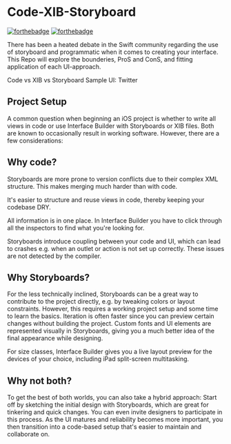 # Code-XIB-Storyboard

[![forthebadge](http://forthebadge.com/images/badges/made-with-swift.svg)](http://forthebadge.com) [![forthebadge](http://forthebadge.com/images/badges/built-with-love.svg)](http://forthebadge.com)

There has been a heated debate in the Swift community regarding the use of storyboard and programmatic when it comes to creating your interface. This Repo will explore the bounderies, ProS and ConS, and fitting application of each UI-approach.

Code vs XIB vs Storyboard
Sample UI: Twitter


## Project Setup

A common question when beginning an iOS project is whether to write all views in code or use Interface Builder with Storyboards or XIB files. Both are known to occasionally result in working software. However, there are a few considerations:


## Why code?

Storyboards are more prone to version conflicts due to their complex XML structure. This makes merging much harder than with code.

It's easier to structure and reuse views in code, thereby keeping your codebase DRY.

All information is in one place. In Interface Builder you have to click through all the inspectors to find what you're looking for.

Storyboards introduce coupling between your code and UI, which can lead to crashes e.g. when an outlet or action is not set up correctly. These issues are not detected by the compiler.

## Why Storyboards?

For the less technically inclined, Storyboards can be a great way to contribute to the project directly, e.g. by tweaking colors or layout constraints. However, this requires a working project setup and some time to learn the basics.
Iteration is often faster since you can preview certain changes without building the project.
Custom fonts and UI elements are represented visually in Storyboards, giving you a much better idea of the final appearance while designing.

For size classes, Interface Builder gives you a live layout preview for the devices of your choice, including iPad split-screen multitasking.

## Why not both?

To get the best of both worlds, you can also take a hybrid approach: Start off by sketching the initial design with Storyboards, which are great for tinkering and quick changes. You can even invite designers to participate in this process. As the UI matures and reliability becomes more important, you then transition into a code-based setup that's easier to maintain and collaborate on.
